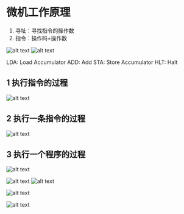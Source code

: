 <!--
 * @Author: Ashington ashington258@proton.me
 * @Date: 2024-09-04 14:44:05
 * @LastEditors: Ashington ashington258@proton.me
 * @LastEditTime: 2024-09-04 15:08:42
 * @FilePath: \MCU_principle_and_interface_technology\2-微机工作原理.md
 * @Description: 请填写简介
 * 联系方式:921488837@qq.com
 * Copyright (c) 2024 by ${git_name_email}, All Rights Reserved. 
-->
# 微机工作原理

1. 寻址：寻找指令的操作数
2. 指令：操作码+操作数

![alt text](image-12.png)
![alt text](image-18.png)

LDA: Load Accumulator
ADD: Add
STA: Store Accumulator
HLT: Halt
## 1 执行指令的过程

![alt text](image-13.png)


## 2 执行一条指令的过程

![alt text](image-14.png)

## 3 执行一个程序的过程

![alt text](image-15.png)

![alt text](image-17.png)
![alt text](image-19.png)

![alt text](image-20.png)

![alt text](image-21.png)
